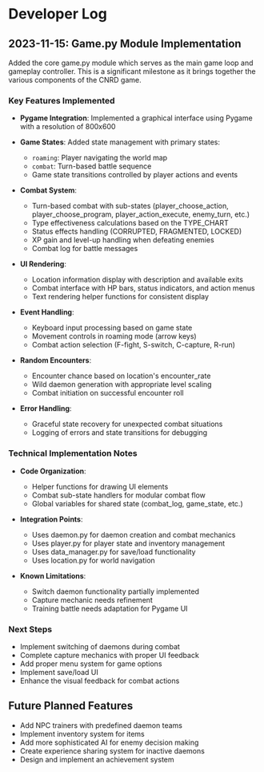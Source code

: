 # Developer Log

## 2023-11-15: Game.py Module Implementation

Added the core game.py module which serves as the main game loop and gameplay controller. This is a significant milestone as it brings together the various components of the CNRD game.

### Key Features Implemented

- **Pygame Integration**: Implemented a graphical interface using Pygame with a resolution of 800x600
- **Game States**: Added state management with primary states:
  - `roaming`: Player navigating the world map
  - `combat`: Turn-based battle sequence
  - Game state transitions controlled by player actions and events

- **Combat System**:
  - Turn-based combat with sub-states (player_choose_action, player_choose_program, player_action_execute, enemy_turn, etc.)
  - Type effectiveness calculations based on the TYPE_CHART
  - Status effects handling (CORRUPTED, FRAGMENTED, LOCKED)
  - XP gain and level-up handling when defeating enemies
  - Combat log for battle messages

- **UI Rendering**:
  - Location information display with description and available exits
  - Combat interface with HP bars, status indicators, and action menus
  - Text rendering helper functions for consistent display

- **Event Handling**:
  - Keyboard input processing based on game state
  - Movement controls in roaming mode (arrow keys)
  - Combat action selection (F-fight, S-switch, C-capture, R-run)

- **Random Encounters**:
  - Encounter chance based on location's encounter_rate
  - Wild daemon generation with appropriate level scaling
  - Combat initiation on successful encounter roll

- **Error Handling**:
  - Graceful state recovery for unexpected combat situations
  - Logging of errors and state transitions for debugging

### Technical Implementation Notes

- **Code Organization**:
  - Helper functions for drawing UI elements
  - Combat sub-state handlers for modular combat flow
  - Global variables for shared state (combat_log, game_state, etc.)

- **Integration Points**:
  - Uses daemon.py for daemon creation and combat mechanics
  - Uses player.py for player state and inventory management
  - Uses data_manager.py for save/load functionality
  - Uses location.py for world navigation

- **Known Limitations**:
  - Switch daemon functionality partially implemented
  - Capture mechanic needs refinement
  - Training battle needs adaptation for Pygame UI

### Next Steps

- Implement switching of daemons during combat
- Complete capture mechanics with proper UI feedback
- Add proper menu system for game options
- Implement save/load UI
- Enhance the visual feedback for combat actions

## Future Planned Features

- Add NPC trainers with predefined daemon teams
- Implement inventory system for items
- Add more sophisticated AI for enemy decision making
- Create experience sharing system for inactive daemons
- Design and implement an achievement system